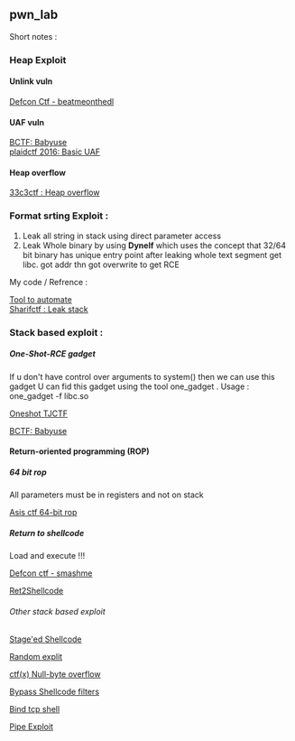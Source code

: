 ## pwn_lab

Short notes : 

### Heap Exploit

#### Unlink vuln 

[Defcon Ctf - beatmeonthedl](https://github.com/sivaramaaa/CTF_repo/blob/master/DefconCTF_2017/beatmeonthedl.py)

#### UAF vuln

<a href="https://github.com/sivaramaaa/CTF_repo/blob/master/babyuaf.py">BCTF: Babyuse</a><br>
<a href="https://github.com/sivaramaaa/CTF_repo/blob/master/plaidctf_2016/unix_time_formater.py">plaidctf 2016: Basic UAF </a> <br>

#### Heap overflow 

<a href="https://github.com/sivaramaaa/CTF_repo/blob/master/33c3ctf/exploit.py">33c3ctf : Heap overflow</a><br>


### Format srting Exploit :
1) Leak all string in stack using direct parameter access 
2) Leak Whole binary by using <b>Dynelf</b> which uses the concept that 32/64 bit binary has unique entry point 
   after leaking whole text segment get libc. got addr thn got overwrite to get RCE

My code / Refrence :


<a href="https://github.com/sivaramaaa/My_tools/blob/master/Format_String">Tool to automate</a> <br>
<a href="https://github.com/sivaramaaa/CTF_repo/blob/master/Sharifctf/Brute.py">Sharifctf : Leak stack</a><br>


### Stack based exploit :

##### One-Shot-RCE gadget

If u don't have control over arguments to system() then we can use this gadget 
U can fid this gadget using the tool one_gadget . 
Usage : one_gadget -f libc.so 

[Oneshot TJCTF](https://github.com/sivaramaaa/CTF_repo/blob/master/tjctf_oneshot.py)

<a href="https://github.com/sivaramaaa/CTF_repo/blob/master/babyuaf.py">BCTF: Babyuse</a> <br>

#### Return-oriented programming (ROP)


##### 64 bit rop

All parameters must be in registers and not on stack 

[Asis ctf 64-bit rop](https://github.com/sivaramaaa/CTF_repo/tree/master/asisctf-2017)

##### Return to shellcode

Load and execute !!! 

[Defcon ctf - smashme](https://github.com/sivaramaaa/CTF_repo/blob/master/DefconCTF_2017/smashme.py)

[Ret2Shellcode](https://hackerbuck.github.io/blog/csaaw2k12_exp500.html)

###### Other stack based exploit 

[Stage'ed Shellcode](https://github.com/sivaramaaa/CTF_repo/blob/master/FireEye/stage_shellcode.py)

[Random explit](https://github.com/sivaramaaa/CTF_repo/blob/master/random_exploits.md)

[ctf(x)  Null-byte overflow  ](https://hackerbuck.github.io/blog/ctfx.html)


[Bypass Shellcode filters](https://hackerbuck.github.io/blog/csaw2k12_exp400.html)

[Bind tcp shell](https://hackerbuck.github.io/blog/csaw2k13_exp200.html)

[Pipe Exploit ](https://hackerbuck.github.io/blog/secure_file_reader.html)

